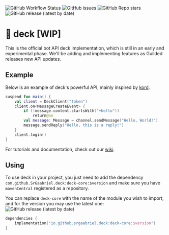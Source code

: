 ![GitHub Workflow Status](https://img.shields.io/github/actions/workflow/status/SrGaabriel/deck/build.yml?branch=development&style=for-the-badge)
![GitHub issues](https://img.shields.io/github/issues/SrGaabriel/deck?color=purple&style=for-the-badge)
![GitHub Repo stars](https://img.shields.io/github/stars/SrGaabriel/deck?color=orange&style=for-the-badge)
![GitHub release (latest by date)](https://img.shields.io/github/v/release/SrGaabriel/deck?label=latest%20version&style=for-the-badge)

# 🎲 deck [WIP]

This is the official bot API deck implementation, which is still in an early and experimental phase. We'll be adding and implementing features as Guilded releases new API updates.

## Example

Below is an example of deck's powerful API, mainly inspired by [kord](https://github.com/kordlib/kord).

```kotlin
suspend fun main() {
    val client = DeckClient("token")
    client.on<MessageCreateEvent> {
        if (!message.content.startsWith("+hello"))
            return@on
        val message: Message = channel.sendMessage("Hello, World!")
        message.sendReply("Hello, this is a reply!")
    }
    client.login()
}
```

For tutorials and documentation, check out our [wiki](https://github.com/SrGaabriel/deck/wiki).

## Using

To use deck in your project, you just need to add the dependency `com.github.SrGaabriel.deck:deck-core:$version` and make sure you have `mavenCentral` registered as a repository.

You can replace `deck-core` with the name of the module you wish to import, and for the version you may use the latest one:
![GitHub release (latest by date)](https://img.shields.io/github/v/release/SrGaabriel/deck?style=social)

```kotlin
dependencies {
    implementation("io.github.srgaabriel.deck:deck-core:$version")
}
```
